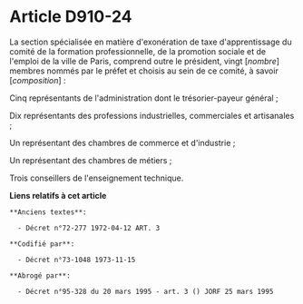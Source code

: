 # Article D910-24

La section spécialisée en matière d'exonération de taxe d'apprentissage du comité de la formation professionnelle, de la
promotion sociale et de l'emploi de la ville de Paris, comprend outre le président, vingt [*nombre*] membres nommés par le
préfet et choisis au sein de ce comité, à savoir [*composition*] :

Cinq représentants de l'administration dont le trésorier-payeur général ;

Dix représentants des professions industrielles, commerciales et artisanales ;

Un représentant des chambres de commerce et d'industrie ;

Un représentant des chambres de métiers ;

Trois conseillers de l'enseignement technique.

**Liens relatifs à cet article**

	**Anciens textes**:

	  - Décret n°72-277 1972-04-12 ART. 3

	**Codifié par**:

	  - Décret n°73-1048 1973-11-15

	**Abrogé par**:

	  - Décret n°95-328 du 20 mars 1995 - art. 3 () JORF 25 mars 1995
